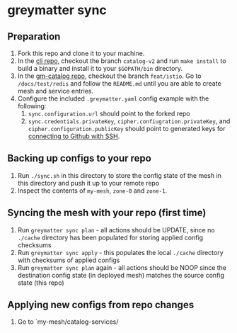 # greymatter sync

## Preparation

1. Fork this repo and clone it to your machine.
2. In the [cli repo](github.com/greymatter-io/cli), checkout the branch `catalog-v2` and run `make install` to build a binary and install it to your `$GOPATH/bin` directory.
3. In the [gm-catalog repo](github.com/greymatter-io/gm-catalog), checkout the branch `feat/istio`. Go to `/docs/test/redis` and follow the `README.md` until you are able to create mesh and service entries.
4. Configure the included `.greymatter.yaml` config example with the following:
   1. `sync.configuration.url` should point to the forked repo
   2. `sync.credentials.privateKey`, `cipher.confiugration.privateKey`, and `cipher.configuration.publicKey` should point to generated keys for [connecting to Github with SSH](https://docs.github.com/en/github/authenticating-to-github/connecting-to-github-with-ssh).

## Backing up configs to your repo

1. Run `./sync.sh` in this directory to store the config state of the mesh in this directory and push it up to your remote repo
2. Inspect the contents of `my-mesh`, `zone-0` and `zone-1`.

## Syncing the mesh with your repo (first time)

1. Run `greymatter sync plan` - all actions should be UPDATE, since no `./cache` directory has been populated for storing applied config checksums
2. Run `greymatter sync apply` - this populates the local `./cache` directory with checksums of applied configs
3. Run `greymatter sync plan` again - all actions should be NOOP since the destination config state (in deployed mesh) matches the source config state (this repo)

## Applying new configs from repo changes

1. Go to `my-mesh/catalog-services/